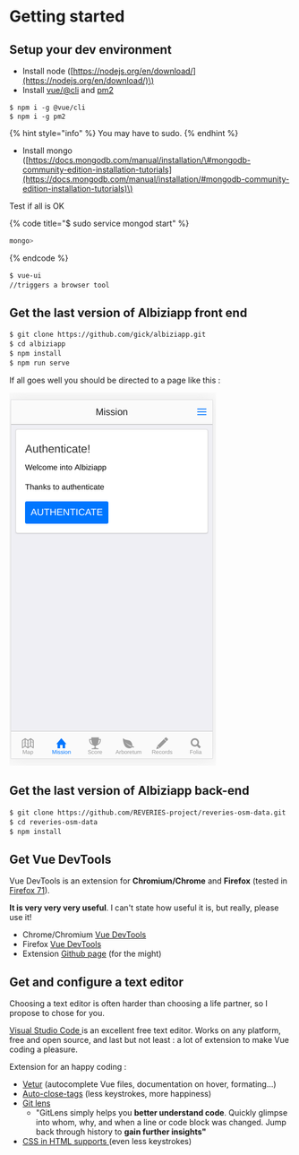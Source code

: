 # Getting started

## Setup your dev environment

* Install node \([https://nodejs.org/en/download/](https://nodejs.org/en/download/)\)
* Install [vue/@cli](https://cli.vuejs.org/) and [pm2](https://pm2.keymetrics.io/)

```
$ npm i -g @vue/cli
$ npm i -g pm2
```

{% hint style="info" %}
 You may have to sudo.
{% endhint %}

* Install mongo \([https://docs.mongodb.com/manual/installation/\#mongodb-community-edition-installation-tutorials](https://docs.mongodb.com/manual/installation/#mongodb-community-edition-installation-tutorials)\)

Test if all is OK

{% code title="$ sudo service mongod start" %}
```bash
mongo>
```
{% endcode %}

```bash
$ vue-ui
//triggers a browser tool
```

## Get the last version of Albiziapp front end

```bash
$ git clone https://github.com/gick/albiziapp.git
$ cd albiziapp
$ npm install
$ npm run serve
```

If all goes well you should be directed to a page like this :

![](../../.gitbook/assets/image%20%2812%29.png)





## Get the last version of Albiziapp back-end

```bash
$ git clone https://github.com/REVERIES-project/reveries-osm-data.git
$ cd reveries-osm-data
$ npm install
```

## Get Vue DevTools

Vue DevTools is an extension for **Chromium/Chrome** and **Firefox** \(tested in [Firefox 71](https://www.mozilla.org/en-US/firefox/developer/?utm_campaign=deved_inactive_css&utm_medium=referral&utm_source=developer.mozilla.org)\).

 **It is very very very useful**. I can't state how useful it is, but really, please use it!

* Chrome/Chromium [Vue DevTools](https://chrome.google.com/webstore/detail/vuejs-devtools/nhdogjmejiglipccpnnnanhbledajbpd)
* Firefox [Vue DevTools](https://addons.mozilla.org/en-US/firefox/addon/vue-js-devtools/)
* Extension [Github page](https://github.com/vuejs/vue-devtools) \(for the might\)

## Get and configure a text editor

Choosing a text editor is often harder than choosing a life partner, so I propose to chose for you.

[Visual Studio Code ](https://code.visualstudio.com/)is an excellent free text editor. Works on any platform, free and open source, and last but not least : a lot of extension to make Vue coding a pleasure. 

Extension for an happy coding :

* [Vetur](https://vuejs.github.io/vetur) \(autocomplete Vue files, documentation on hover, formating...\)
* [Auto-close-tags](https://marketplace.visualstudio.com/items?itemName=bradgashler.htmltagwrap) \(less keystrokes, more happiness\)
* [Git lens](https://gitlens.amod.io/)  
  * "GitLens simply helps you **better understand code**. Quickly glimpse into whom, why, and when a line or code block was changed. Jump back through history to **gain further insights"**
* [CSS in HTML supports ](https://marketplace.visualstudio.com/items?itemName=ecmel.vscode-html-css)\(even less keystrokes\)









